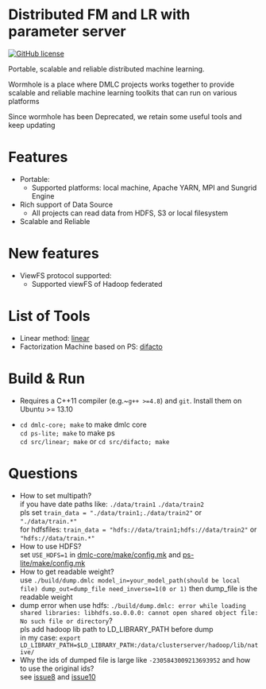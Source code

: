 # Distributed FM and LR with parameter server

[![GitHub license](http://dmlc.github.io/img/apache2.svg)](./LICENSE)

Portable, scalable and reliable distributed machine learning.

Wormhole is a place where DMLC projects works together to provide
scalable and reliable machine learning toolkits that can run on various platforms

Since wormhole has been Deprecated, we retain some useful tools and keep updating

Features
====
* Portable:
  - Supported platforms: local machine, Apache YARN, MPI and Sungrid Engine
* Rich support of Data Source
  - All projects can read data from HDFS, S3 or local filesystem
* Scalable and Reliable


New features
====
* ViewFS protocol supported:
  - Supported viewFS of Hadoop federated

List of Tools
====
* Linear method: [linear](src/linear)
* Factorization Machine based on PS: [difacto](src/difacto)

Build & Run
====

* Requires a C++11 compiler (e.g.~`g++ >=4.8`) and `git`. Install them on Ubuntu >= 13.10

* `cd dmlc-core; make` to make dmlc core  
  `cd ps-lite; make` to make ps  
  `cd src/linear; make` or `cd src/difacto; make`

Questions
====
* How to set multipath?  
  if you have date paths like: `./data/train1` `./data/train2`  
  pls set `train_data = "./data/train1;./data/train2"` or `"./data/train.*"`  
  for hdfsfiles: `train_data = "hdfs://data/train1;hdfs://data/train2"` or `"hdfs://data/train.*"`  
* How to use HDFS?  
  set `USE_HDFS=1` in [dmlc-core/make/config.mk](dmlc-core/make/config.mk) and [ps-lite/make/config.mk](ps-lite/make/config.mk)  
* How to get readable weight?  
  use `./build/dump.dmlc model_in=your_model_path(should be local file) dump_out=dump_file need_inverse=1(0 or 1)` then dump_file is the readable weight  
* dump error when use hdfs: `./build/dump.dmlc: error while loading shared libraries: libhdfs.so.0.0.0: cannot open shared object file: No such file or directory`?  
  pls add hadoop lib path to LD_LIBRARY_PATH before dump  
  in my case: `export LD_LIBRARY_PATH=$LD_LIBRARY_PATH:/data/clusterserver/hadoop/lib/native/`  
* Why the ids of dumped file is large like `-2305843009213693952` and how to use the original ids?  
  see [issue8](https://github.com/CNevd/Difacto_DMLC/issues/8) and [issue10](https://github.com/CNevd/Difacto_DMLC/issues/10)
